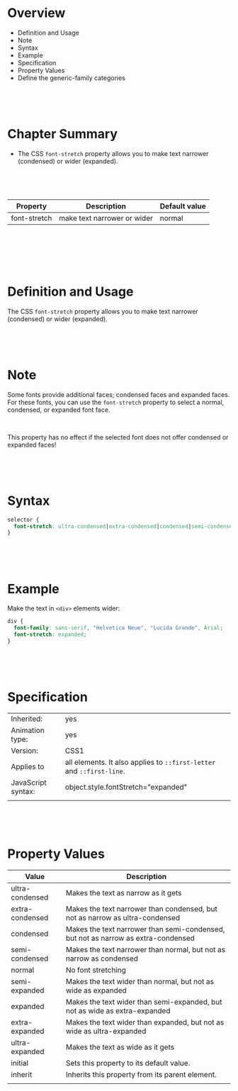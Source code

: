 # Overview

- Definition and Usage
- Note
- Syntax
- Example
- Specification
- Property Values
- Define the generic-family categories

&nbsp;

&nbsp;

# Chapter Summary

- The CSS `font-stretch` property allows you to make text narrower (condensed) or wider (expanded).

&nbsp;

&nbsp;

| Property     | Description                 | Default value |
| ------------ | --------------------------- | ------------- |
| font-stretch | make text narrower or wider | normal        |

&nbsp;

&nbsp;

&nbsp;

# Definition and Usage

The CSS `font-stretch` property allows you to make text narrower (condensed) or wider (expanded).

&nbsp;

&nbsp;

# Note

Some fonts provide additional faces; condensed faces and expanded faces. For these fonts, you can use the `font-stretch` property to select a normal, condensed, or expanded font face.

&nbsp;

This property has no effect if the selected font does not offer condensed or expanded faces!

&nbsp;

&nbsp;

# Syntax

```css
selector {
  font-stretch: ultra-condensed|extra-condensed|condensed|semi-condensed|normal|semi-expanded|expanded|extra-expanded|ultra-expanded|initial|inherit;
}
```

&nbsp;

&nbsp;

# Example

Make the text in `<div>` elements wider:

```css
div {
  font-family: sans-serif, "Helvetica Neue", "Lucida Grande", Arial;
  font-stretch: expanded;
}
```

&nbsp;

&nbsp;

# Specification

|                    |                                                                       |
| ------------------ | --------------------------------------------------------------------- |
| Inherited:         | yes                                                                   |
| Animation type:    | yes                                                                   |
| Version:           | CSS1                                                                  |
| Applies to         | all elements. It also applies to `::first-letter` and `::first-line`. |
| JavaScript syntax: | object.style.fontStretch="expanded"                                   |
|                    |                                                                       |

&nbsp;

&nbsp;

# Property Values

| Value           | Description                                                                       |
| --------------- | --------------------------------------------------------------------------------- |
| ultra-condensed | Makes the text as narrow as it gets                                               |
| extra-condensed | Makes the text narrower than condensed, but not as narrow as ultra-condensed      |
| condensed       | Makes the text narrower than semi-condensed, but not as narrow as extra-condensed |
| semi-condensed  | Makes the text narrower than normal, but not as narrow as condensed               |
| normal          | No font stretching                                                                |
| semi-expanded   | Makes the text wider than normal, but not as wide as expanded                     |
| expanded        | Makes the text wider than semi-expanded, but not as wide as extra-expanded        |
| extra-expanded  | Makes the text wider than expanded, but not as wide as ultra-expanded             |
| ultra-expanded  | Makes the text as wide as it gets                                                 |
| initial         | Sets this property to its default value.                                          |
| inherit         | Inherits this property from its parent element.                                   |
|                 |                                                                                   |
